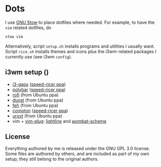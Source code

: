 # Dots
I use [GNU Stow](http://brandon.invergo.net/news/2012-05-26-using-gnu-stow-to-manage-your-dotfiles.html) to place dotfiles where needed. For example, to have the `vim` related dotfiles, do
```bash
stow vim
```
Alternatively, script ``setup.sh`` installs programs and utilities I usually want.
Script ``rice.sh`` installs themes and icons plus the i3wm-related packages I currently use (see i3wm `config`).

## i3wm setup ()
- [i3-gaps](https://github.com/Airblader/i3) ([speed-ricer ppa](https://launchpad.net/~kgilmer/+archive/ubuntu/speed-ricer))
- [polybar](https://github.com/polybar/polybar) ([speed-ricer ppa](https://launchpad.net/~kgilmer/+archive/ubuntu/speed-ricer))
- [rofi](https://github.com/davatorium/rofi) (from Ubuntu ppa)
- [dunst](https://github.com/dunst-project/dunst) (from Ubuntu ppa)
- [feh](https://github.com/derf/feh) (from Ubuntu ppa)
- [compton](https://github.com/chjj/compton) ([speed-ricer ppa](https://launchpad.net/~kgilmer/+archive/ubuntu/speed-ricer))
- [urxvt](https://wiki.archlinux.org/index.php/Rxvt-unicode) (from Ubuntu ppa)
- vim + [vim-plug](https://github.com/junegunn/vim-plug): [lightline](https://github.com/itchyny/lightline.vim) and [wombat-scheme](https://github.com/sheerun/vim-wombat-scheme)

## License
Everything authored by me is released under the GNU GPL 3.0 license. Some files are authored by others, and are included as part of my own setup; they still belong to the original authors.
